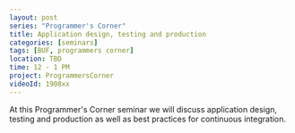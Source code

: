 ```yaml
---
layout: post
series: "Programmer's Corner"
title: Application design, testing and production
categories: [seminars]
tags: [BUF, programmers corner]
location: TBD
time: 12 - 1 PM
project: ProgrammersCorner
videoId: 1908xx
---
```


At this Programmer's Corner seminar we will discuss application design, testing and production as well as best practices for continuous integration.
